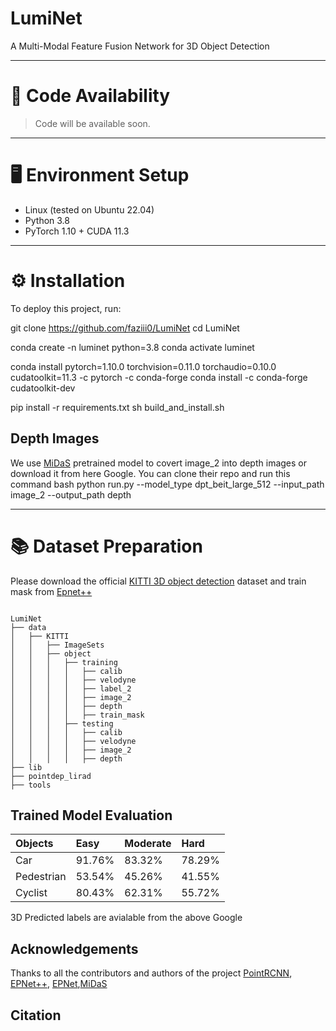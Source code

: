 # LumiNet

A Multi-Modal Feature Fusion Network for 3D Object Detection

---

# 🚀 Code Availability
> Code will be available soon.

<!-- 
![Fusion-new drawio](https://github.com/faziii0/LumiNet/assets/111413133/bfea5354-d194-4cfd-8ef4-138d72fb807f)
-->

---

# 🖥️ Environment Setup

- Linux (tested on Ubuntu 22.04)
- Python 3.8
- PyTorch 1.10 + CUDA 11.3

---

# ⚙️ Installation

To deploy this project, run:


git clone https://github.com/faziii0/LumiNet
cd LumiNet




conda create -n luminet python=3.8
conda activate luminet

conda install pytorch=1.10.0 torchvision=0.11.0 torchaudio=0.10.0 cudatoolkit=11.3 -c pytorch -c conda-forge
conda install -c conda-forge cudatoolkit-dev

pip install -r requirements.txt
sh build_and_install.sh


## Depth Images
We use [MiDaS](https://github.com/isl-org/MiDaS) pretrained model to covert image_2 into depth images or download it from here Google. You can clone their repo and run this command
bash
python run.py --model_type dpt_beit_large_512 --input_path image_2 --output_path depth

---

# 📚 Dataset Preparation

Please download the official [KITTI 3D object detection](https://www.cvlibs.net/datasets/kitti/eval_object.php?obj_benchmark=3d) dataset and  train mask from [Epnet++](https://github.com/happinesslz/EPNetV2)
```

LumiNet
├── data
│   ├── KITTI
│   │   ├── ImageSets
│   │   ├── object
│   │   │   ├── training
│   │   │   │   ├── calib
│   │   │   │   ├── velodyne
│   │   │   │   ├── label_2
│   │   │   │   ├── image_2
│   │   │   │   ├── depth
│   │   │   │   ├── train_mask
│   │   │   ├── testing
│   │   │   │   ├── calib
│   │   │   │   ├── velodyne
│   │   │   │   ├── image_2
│   │   │   │   ├── depth
├── lib
├── pointdep_lirad
├── tools

```


## Trained Model Evaluation





| Objects | Easy|Moderate     | Hard                   | 
| :-------- | :------- | :----------- | :----------|
| Car | 91.76% | 83.32% | 78.29%
| Pedestrian | 53.54% | 45.26% | 41.55%
| Cyclist | 80.43% | 62.31% | 55.72%

3D Predicted labels are avialable from the above Google


## Acknowledgements

 Thanks to all the contributors and authors of the project [PointRCNN](https://github.com/sshaoshuai/PointRCNN), [EPNet++](https://github.com/happinesslz/EPNetV2), [EPNet](https://github.com/happinesslz/EPNet),[MiDaS](https://github.com/isl-org/MiDaS)

## Citation
